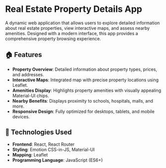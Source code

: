 # Real Estate Property Details App


A dynamic web application that allows users to explore detailed information about real estate properties, view interactive maps, and assess nearby amenities. Designed with a modern interface, this app provides a comprehensive property browsing experience.

## 🏠 Features

- **Property Overview**: Detailed information about property types, prices, and addresses.
- **Interactive Maps**: Integrated map with precise property locations using Leaflet.
- **Amenities Display**: Highlights property amenities with visually appealing Material-UI chips.
- **Nearby Benefits**: Displays proximity to schools, hospitals, malls, and more.
- **Responsive Design**: Fully optimized for desktops, tablets, and mobile devices.

## 🚀 Technologies Used

- **Frontend**: React, React Router
- **Styling**: Emotion CSS-in-JS, Material-UI
- **Mapping**: Leaflet
- **Programming Language**: JavaScript (ES6+)

